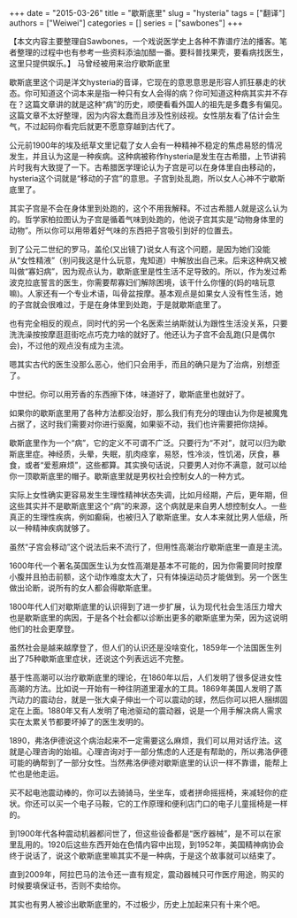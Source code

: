 
+++ 
date = "2015-03-26"
title = "歇斯底里"
slug = "hysteria"
tags = ["翻译"]
authors = ["Weiwei"]
categories = []
series = ["sawbones"]
+++

【本文内容主要整理自Sawbones，一个戏说医学史上各种不靠谱疗法的播客。笔者整理的过程中也有参考一些资料添油加醋一番。要科普找果壳，要看病找医生，这里只提供娱乐。】
马曾经被用来治疗歇斯底里

歇斯底里这个词是洋文hysteria的音译，它现在的意思意思是形容人抓狂暴走的状态。你可知道这个词本来是指一种只有女人会得的病？你可知道这种病其实并不存在？这篇文章讲的就是这种“病”的历史，顺便看看外国人的祖先是多蠢多有偏见。这篇文章不太好整理，因为内容太蠢而且涉及性别歧视。女性朋友看了估计会生气，不过起码你看完后就更不愿意穿越到古代了。

公元前1900年的埃及纸草文里记载了女人会有一种精神不稳定的焦虑易怒的情况发生，并且认为这是一种疾病。这种病被称作hysteria是发生在古希腊，上节讲鸦片时我有大致提了一下。古希腊医学理论认为子宫是可以在身体里自由移动的，hysteria这个词就是“移动的子宫”的意思。子宫到处乱跑，所以女人心神不宁歇斯底里了。

其实子宫是不会在身体里到处跑的，这个不用我解释。不过古希腊人就是这么认为的。哲学家柏拉图认为子宫是循着气味到处跑的，他说子宫其实是“动物身体里的动物”。所以你可以用带着好气味的东西把子宫吸引到好的位置去。

到了公元二世纪的罗马，盖伦(又出镜了)说女人有这个问题，是因为她们没能从“女性精液”（别问我这是什么玩意，鬼知道）中解放出自己来。后来这种病又被叫做“寡妇病”，因为观点认为，歇斯底里是性生活不足导致的。所以，作为发过希波克拉底誓言的医生，你需要帮寡妇们解除困境，该干什么你懂的(妈的啥玩意嘛)。人家还有一个专业术语，叫骨盆按摩。基本观点是如果女人没有性生活，她的子宫就会很难过，于是在身体里到处跑，于是就歇斯底里了。

也有完全相反的观点，同时代的另一个名医索兰纳斯就认为跟性生活没关系，只要洗洗澡按按摩逛逛街吃点巧克力啥的就好了。他还认为子宫不会乱跑(只是偶尔会)，不过他的观点没有成为主流。

嗯其实古代的医生没那么恶心，他们只会用手，而且的确只是为了治病，别想歪了。

中世纪。你可以用芳香的东西擦下体，味道好了，歇斯底里也就好了。

如果你的歇斯底里用了各种方法都没治好，那么我们有充分的理由认为你是被魔鬼占据了，这时我们需要对你进行驱魔，如果驱不动，我们也许需要把你烧掉。

歇斯底里作为一个“病”，它的定义不可谓不广泛。只要行为“不对”，就可以归为歇斯底里症。神经质，头晕，失眠，肌肉痉挛，易怒，性冷淡，性饥渴，厌食，暴食，或者“爱惹麻烦”，这些都算。其实换句话说，只要男人对你不满意，就可以给你一顶歇斯底里的帽子。歇斯底里就是男权社会控制女人的一种方式。

实际上女性确实更容易发生生理性精神状态失调，比如月经期，产后，更年期，但这些其实并不是歇斯底里这个“病”的来源，这个病就是来自男人想控制女人。一些真正的生理性疾病，例如癫痫，也被归入了歇斯底里。女人本来就比男人低级，所以一种精神疾病就够了。

虽然“子宫会移动”这个说法后来不流行了，但用性高潮治疗歇斯底里一直是主流。

1600年代一个著名英国医生认为女性高潮是基本不可能的，因为你需要同时按摩小腹并且拍击前额，这个动作难度太大了，只有体操运动员才能做到。另一个医生做出论断，说所有的女人都会得歇斯底里。

1800年代人们对歇斯底里的认识得到了进一步扩展，认为现代社会生活压力增大也是歇斯底里的病因，于是各个社会都以诊断出更多的歇斯底里为荣，因为这说明他们的社会更摩登。

虽然社会是越来越摩登了，但人们的认识还是没啥变化，1859年一个法国医生列出了75种歇斯底里症状，还说这个列表远远不完整。

基于性高潮可以治疗歇斯底里的理论，在1860年以后，人们发明了很多促进女性高潮的方法。比如说一开始有一种往阴道里灌水的工具。1869年美国人发明了蒸汽动力的震动台，就是一张大桌子伸出一个可以震动的球，然后你可以把人捆绑固定在上面。1880年又有人发明了电池驱动的震动器，说是一个用手解决病人需求实在太累关节都要坏掉了的医生发明的。

1890，弗洛伊德说这个病治起来不一定需要这么麻烦，我们可以用对话疗法。这就是心理咨询的始祖。心理咨询对于一部分焦虑的人还是有帮助的，所以弗洛伊德可能的确帮到了一部分女性。当然弗洛伊德对歇斯底里的认识一样不靠谱，能帮上忙也是他走运。

买不起电池震动棒的，你可以去骑骑马，坐坐车，或者拼命摇摇椅，来减轻你的症状。你还可以买一个电子马鞍，它的工作原理和便利店门口的电子儿童摇椅是一样的。

到1900年代各种震动机器都问世了，但这些设备都是“医疗器械”，是不可以在家里乱用的。1920后这些东西开始在色情内容中出现，到1952年，美国精神病协会终于说话了，说这个歇斯底里嘛其实不是一种病，于是这个故事就可以结束了。

直到2009年，阿拉巴马的法令还一直有规定，震动器械只可作医疗用途，购买的时候要填保证书，否则不卖给你。

其实也有男人被诊出歇斯底里的，不过极少，历史上加起来只有十来个吧。
